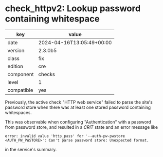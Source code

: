 [//]: # (werk v2)
# check_httpv2: Lookup password containing whitespace

key        | value
---------- | ---
date       | 2024-04-16T13:05:49+00:00
version    | 2.3.0b5
class      | fix
edition    | cre
component  | checks
level      | 1
compatible | yes

Previously, the active check "HTTP web service" failed to parse the site's
password store when there was at least one stored password containing whitespaces.

This was observable when configuring "Authentication" with a password from password store,
and resulted in a *CRIT* state and an error message like
```
error: invalid value 'http_pass' for '--auth-pw-pwstore <AUTH_PW_PWSTORE>': Can't parse password store: Unexpected format.
```
in the service's summary.
